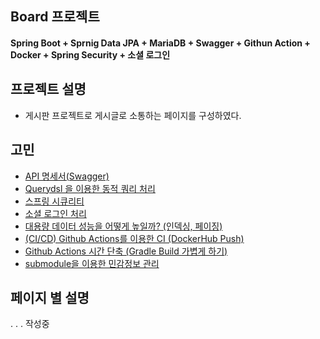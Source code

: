 ## Board 프로젝트
#### Spring Boot + Sprnig Data JPA + MariaDB + Swagger + Githun Action + Docker + Spring Security + 소셜 로그인


## 프로젝트 설명
- 게시판 프로젝트로 게시글로 소통하는 페이지를 구성하였다.

## 고민
- [API 명세서(Swagger)](https://myste-leee.tistory.com/205)
- [Querydsl 을 이용한 동적 쿼리 처리](https://myste-leee.tistory.com/221)
- [스프링 시큐리티](https://myste-leee.tistory.com/240)
- [소셜 로그인 처리](https://myste-leee.tistory.com/241)
- [대용량 데이터 성능을 어떻게 높일까? (인덱싱, 페이징)](https://myste-leee.tistory.com/223)
- [(CI/CD) Github Actions를 이용한 CI (DockerHub Push)](https://myste-leee.tistory.com/233)
- [Github Actions 시간 단축 (Gradle Build 가볍게 하기)](https://myste-leee.tistory.com/237)
- [submodule을 이용한 민감정보 관리](https://myste-leee.tistory.com/236)

## 페이지 별 설명

. . . 작성중
